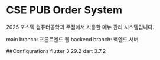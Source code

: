 # CSE PUB Order System

2025 포스텍 컴퓨터공학과 주점에서 사용한 메뉴 관리 시스템입니다.

main branch: 프론트엔드 웹
backend branch: 백엔드 서버

##Configurations
flutter 3.29.2
dart 3.7.2
